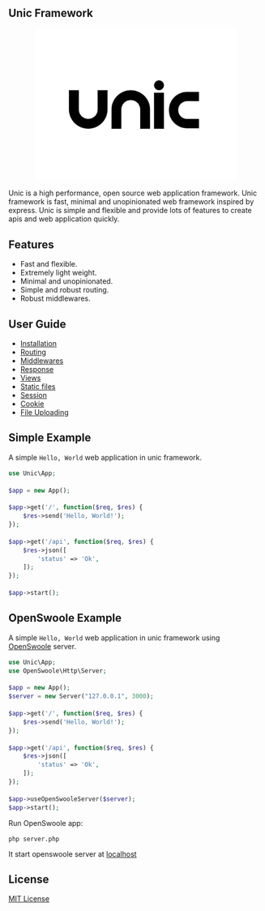 ## Unic Framework

<p align="center">
  <img src="unic-logo.jpg" width="400px" alt="Unic Logo">
</p>

Unic is a high performance, open source web application framework.
Unic framework is fast, minimal and unopinionated web framework inspired by express.
Unic is simple and flexible and provide lots of features to create apis and web application quickly.

## Features
  - Fast and flexible.
  - Extremely light weight.
  - Minimal and unopinionated.
  - Simple and robust routing.
  - Robust middlewares.

## User Guide

- [Installation](Installation.md)
- [Routing](Routing.md)
- [Middlewares](Middlewares.md)
- [Response](Response.md)
- [Views](Views.md)
- [Static files](Static-files.md)
- [Session](Session.md)
- [Cookie](Cookie.md)
- [File Uploading](File-uplading.md)

## Simple Example

  A simple `Hello, World` web application in unic framework.

```php
use Unic\App;

$app = new App();

$app->get('/', function($req, $res) {
    $res->send('Hello, World!');
});

$app->get('/api', function($req, $res) {
    $res->json([
        'status' => 'Ok',
    ]);
});

$app->start();
```

## OpenSwoole Example

  A simple `Hello, World` web application in unic framework using [OpenSwoole](https://openswoole.com) server.

```php
use Unic\App;
use OpenSwoole\Http\Server;

$app = new App();
$server = new Server("127.0.0.1", 3000);

$app->get('/', function($req, $res) {
    $res->send('Hello, World!');
});

$app->get('/api', function($req, $res) {
    $res->json([
        'status' => 'Ok',
    ]);
});

$app->useOpenSwooleServer($server);
$app->start();
```

Run OpenSwoole app:
```shell
php server.php
```

It start openswoole server at [localhost](http://localhost:3000)
## License

  [MIT License](https://github.com/unicframework/unic/blob/main/LICENSE)
